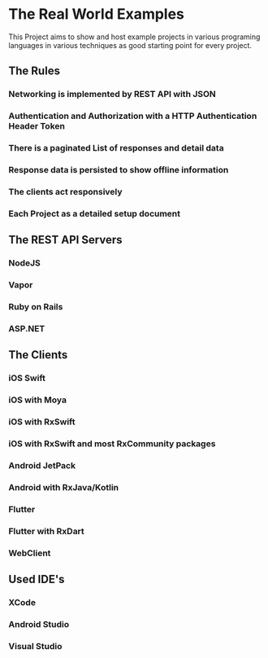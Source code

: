 # The Real World Examples
This Project aims to show and host example projects in various programing languages in various techniques as good starting point for every project.

## The Rules

### Networking is implemented by REST API with JSON
### Authentication and Authorization with a HTTP Authentication Header Token
### There is a paginated List of responses and detail data
### Response data is persisted to show offline information
### The clients act responsively
### Each Project as a detailed setup document

## The REST API Servers

### NodeJS
### Vapor
### Ruby on Rails
### ASP.NET


## The Clients
### iOS Swift
### iOS with Moya
### iOS with RxSwift
### iOS with RxSwift and most RxCommunity packages
### Android JetPack
### Android with RxJava/Kotlin
### Flutter
### Flutter with RxDart
### WebClient

## Used IDE's
### XCode
### Android Studio
### Visual Studio
